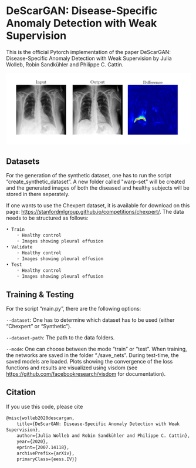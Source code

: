 # DeScarGAN: Disease-Specific Anomaly Detection with Weak Supervision
This is the official Pytorch implementation of the paper DeScarGAN: Disease-Specific Anomaly Detection with Weak Supervision by Julia Wolleb, Robin Sandkühler and Philippe C. Cattin.


![output](Result_Chexpert.png)


Datasets
-------------------
For the generation of the synthetic dataset, one has to run the  script “create_synthetic_dataset”. A new folder called "warp-set" will be created and the generated images of both the diseased and healthy subjects will be stored in there seperately.

If one wants to use the Chexpert dataset, it is available for download on this page: https://stanfordmlgroup.github.io/competitions/chexpert/.
The data needs to be structured as follows:


    • Train
        ◦ Healthy control
        ◦ Images showing pleural effusion
    • Validate
        ◦ Healthy control
        ◦ Images showing pleural effusion
    • Test
        ◦ Healthy control
        ◦ Images showing pleural effusion
        

Training & Testing
-------------------

For the script “main.py”, there are the following options:

`--dataset`:   One has to determine which dataset has to be used (either “Chexpert” or “Synthetic”). 

`--dataset-path`:  The path to the data folders.

`--mode`:  One can choose between the mode “train” or “test”. When training, the networks are saved in the folder “./save_nets”. During test-time, the saved models are loaded. Plots showing the convergence of the loss functions and results are visualized using visdom (see https://github.com/facebookresearch/visdom for documentation).

Citation
--------------------
If you use this code, please cite 
```
@misc{wolleb2020descargan,
    title={DeScarGAN: Disease-Specific Anomaly Detection with Weak Supervision},
    author={Julia Wolleb and Robin Sandkühler and Philippe C. Cattin},
    year={2020},
    eprint={2007.14118},
    archivePrefix={arXiv},
    primaryClass={eess.IV}}
```
